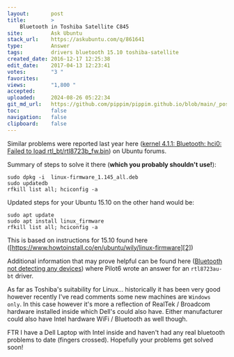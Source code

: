 ```yaml
---
layout:       post
title:        >
    Bluetooth in Toshiba Satellite C845
site:         Ask Ubuntu
stack_url:    https://askubuntu.com/q/861641
type:         Answer
tags:         drivers bluetooth 15.10 toshiba-satellite
created_date: 2016-12-17 12:25:38
edit_date:    2017-04-13 12:23:41
votes:        "3 "
favorites:    
views:        "1,800 "
accepted:     
uploaded:     2024-08-26 05:22:34
git_md_url:   https://github.com/pippim/pippim.github.io/blob/main/_posts/2016/2016-12-17-Bluetooth-in-Toshiba-Satellite-C845.md
toc:          false
navigation:   false
clipboard:    false
---
```


Similar problems were reported last year here ([kernel 4.1.1: Bluetooth: hci0: Failed to load rtl_bt/rtl8723b_fw.bin][1]) on Ubuntu forums.

Summary of steps to solve it there (**which you probably shouldn't use!**):

``` 
sudo dpkg -i  linux-firmware_1.145_all.deb
sudo updatedb
rfkill list all; hciconfig -a
```

Updated steps for your Ubuntu 15.10 on the other hand would be:

``` 
sudo apt update
sudo apt install linux_firmware
rfkill list all; hciconfig -a
```

This is based on instructions for 15.10 found here ([https://www.howtoinstall.co/en/ubuntu/wily/linux-firmware][2])

Additional information that may prove helpful can be found here ([Bluetooth not detecting any devices][3]) where Pilot6 wrote an answer for an `rtl8723au-bt` driver.

As far as Toshiba's suitability for Linux... historically it has been very good however recently I've read comments some new machines are `Windows only`. In this case however it's more a reflection of RealTek / Broadcom hardware installed inside which Dell's could also have. Either manufacturer could also have Intel hardware WiFi / Bluetooth as well though.

FTR I have a Dell Laptop with Intel inside and haven't had any real bluetooth problems to date (fingers crossed). Hopefully your problems get solved soon!

  [1]: https://ubuntuforums.org/showthread.php?t=2286433
  [2]: https://www.howtoinstall.co/en/ubuntu/wily/linux-firmware
  [3]: https://askubuntu.com/questions/644073/bluetooth-not-detecting-any-devices
